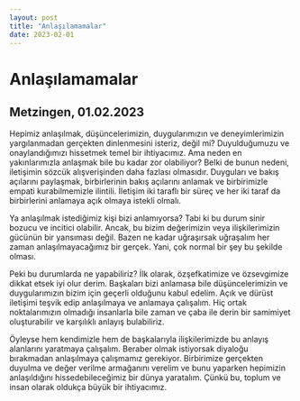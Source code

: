 ```yaml
---
layout: post
title: "Anlaşılamamalar"
date: 2023-02-01
---
```


# Anlaşılamamalar

## Metzingen, 01.02.2023

Hepimiz anlaşılmak, düşüncelerimizin, duygularımızın ve deneyimlerimizin yargılanmadan gerçekten dinlenmesini isteriz, değil mi? Duyulduğumuzu ve onaylandığımızı hissetmek temel bir ihtiyacımız. Ama neden en yakınlarımızla anlaşmak bile bu kadar zor olabiliyor? Belki de bunun nedeni, iletişimin sözcük alışverişinden daha fazlası olmasıdır. Duyguları ve bakış açılarını paylaşmak, birbirlerinin bakış açılarını anlamak ve birbirimizle empati kurabilmemizle ilintili. İletişim iki taraflı bir süreç ve her iki taraf da birbirlerini anlamaya açık olmaya istekli olmalı.

Ya anlaşılmak istediğimiz kişi bizi anlamıyorsa? Tabi ki bu durum sinir bozucu ve incitici olabilir. Ancak, bu bizim değerimizin veya ilişkilerimizin gücünün bir yansıması değil. Bazen ne kadar uğraşırsak uğraşalım her zaman anlaşılmayacağımız bir gerçek. Yani, çok normal bir şey bu şekilde olması.

Peki bu durumlarda ne yapabiliriz? İlk olarak, özşefkatimize ve özsevgimize dikkat etsek iyi olur derim. Başkaları bizi anlamasa bile düşüncelerimizin ve duygularımızın bizim için geçerli olduğunu kabul edelim.  Açık ve dürüst iletişimi teşvik edip anlaşılmaya ve anlamaya çalışalım. Hiç ortak noktalarımızın olmadığı insanlarla bile zaman ve çaba ile derin bir samimiyet oluşturabilir ve karşılıklı anlayış bulabiliriz.

Öyleyse hem kendimizle hem de başkalarıyla ilişkilerimizde bu anlayış alanlarını yaratmaya çalışalım. Beraber olmak istiyorsak diyaloğu bırakmadan anlaşılmaya çalışmamız gerekiyor. Birbirimize gerçekten duyulma ve değer verilme armağanını verelim ve bunu yaparken hepimizin anlaşıldığını hissedebileceğimiz bir dünya yaratalım. Çünkü bu, toplum ve insan olarak oldukça büyük bir ihtiyacımız. 
